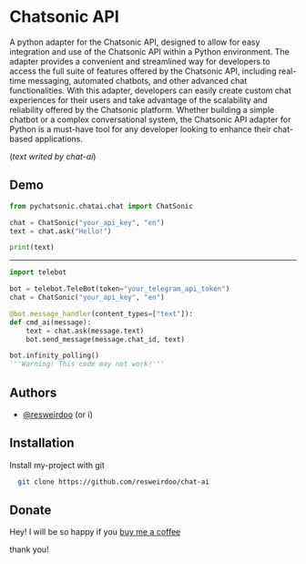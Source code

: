 
# Chatsonic API

A python adapter for the Chatsonic API, designed to allow for easy integration and use of the Chatsonic API within a Python environment. 
The adapter provides a convenient and streamlined way for developers to access the full suite of features offered by the Chatsonic API, including real-time messaging, automated chatbots, and other advanced chat functionalities. 
With this adapter, developers can easily create custom chat experiences for their users and take advantage of the scalability and reliability offered by the Chatsonic platform. Whether building a simple chatbot or a complex conversational system, the Chatsonic API adapter for Python is a must-have tool for any developer looking to enhance their chat-based applications.

(_text writed by chat-ai_)


## Demo

```python 
from pychatsonic.chatai.chat import ChatSonic

chat = ChatSonic("your_api_key", "en")
text = chat.ask("Hello!")

print(text)
```
----
```python
import telebot

bot = telebot.TeleBot(token="your_telegram_api_token")
chat = ChatSonic("your_api_key", "en")

@bot.message_handler(content_types=["text"]):
def cmd_ai(message):
    text = chat.ask(message.text)
    bot.send_message(message.chat_id, text)

bot.infinity_polling() 
'''Warning! This code may not work!'''

```



## Authors

- [@resweirdoo](https://www.github.com/resweirdoo) (or i)


## Installation

Install my-project with git

```bash
  git clone https://github.com/resweirdoo/chat-ai
```
    
## Donate

Hey! I will be so happy if you [buy me a coffee](https://boosty.to/resweirdoo)

thank you!
